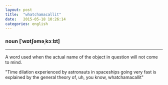 ```yaml
---
layout: post
title:  "whatchamacallit"
date:   2015-05-18 10:26:14 
categories: english
---
```

### noun [ˈwɒtʃəməˌkɔːlɪt]
-----------

A word used when the actual name of the object in question will not come to mind. 

"Time dilation experienced by astronauts in spaceships going very fast is explained by the general theory of, uh, you know, whatchamacallit"


